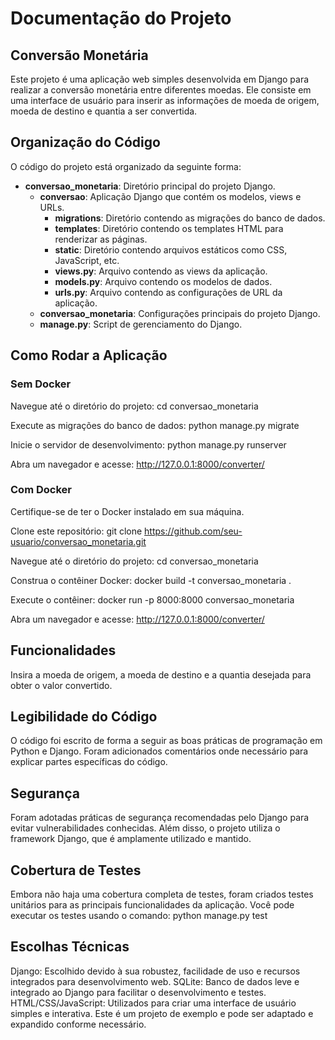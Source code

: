 # Documentação do Projeto

## Conversão Monetária

Este projeto é uma aplicação web simples desenvolvida em Django para realizar a conversão monetária entre diferentes moedas. Ele consiste em uma interface de usuário para inserir as informações de moeda de origem, moeda de destino e quantia a ser convertida.

## Organização do Código

O código do projeto está organizado da seguinte forma:

- **conversao_monetaria**: Diretório principal do projeto Django.
  - **conversao**: Aplicação Django que contém os modelos, views e URLs.
    - **migrations**: Diretório contendo as migrações do banco de dados.
    - **templates**: Diretório contendo os templates HTML para renderizar as páginas.
    - **static**: Diretório contendo arquivos estáticos como CSS, JavaScript, etc.
    - **views.py**: Arquivo contendo as views da aplicação.
    - **models.py**: Arquivo contendo os modelos de dados.
    - **urls.py**: Arquivo contendo as configurações de URL da aplicação.
  - **conversao_monetaria**: Configurações principais do projeto Django.
  - **manage.py**: Script de gerenciamento do Django.

## Como Rodar a Aplicação

### Sem Docker
Navegue até o diretório do projeto:
cd conversao_monetaria

Execute as migrações do banco de dados:
python manage.py migrate

Inicie o servidor de desenvolvimento:
python manage.py runserver

Abra um navegador e acesse:
http://127.0.0.1:8000/converter/


### Com Docker
Certifique-se de ter o Docker instalado em sua máquina.

Clone este repositório:
git clone https://github.com/seu-usuario/conversao_monetaria.git

Navegue até o diretório do projeto:
cd conversao_monetaria

Construa o contêiner Docker:
docker build -t conversao_monetaria .

Execute o contêiner:
docker run -p 8000:8000 conversao_monetaria

Abra um navegador e acesse:
http://127.0.0.1:8000/converter/

## Funcionalidades
Insira a moeda de origem, a moeda de destino e a quantia desejada para obter o valor convertido.

## Legibilidade do Código
O código foi escrito de forma a seguir as boas práticas de programação em Python e Django. 
Foram adicionados comentários onde necessário para explicar partes específicas do código.

## Segurança
Foram adotadas práticas de segurança recomendadas pelo Django para evitar vulnerabilidades conhecidas. 
Além disso, o projeto utiliza o framework Django, que é amplamente utilizado e mantido.

## Cobertura de Testes
Embora não haja uma cobertura completa de testes, foram criados testes unitários para as principais funcionalidades da aplicação. 
Você pode executar os testes usando o comando:
python manage.py test


## Escolhas Técnicas
Django: Escolhido devido à sua robustez, facilidade de uso e recursos integrados para desenvolvimento web.
SQLite: Banco de dados leve e integrado ao Django para facilitar o desenvolvimento e testes.
HTML/CSS/JavaScript: Utilizados para criar uma interface de usuário simples e interativa.
Este é um projeto de exemplo e pode ser adaptado e expandido conforme necessário. 
